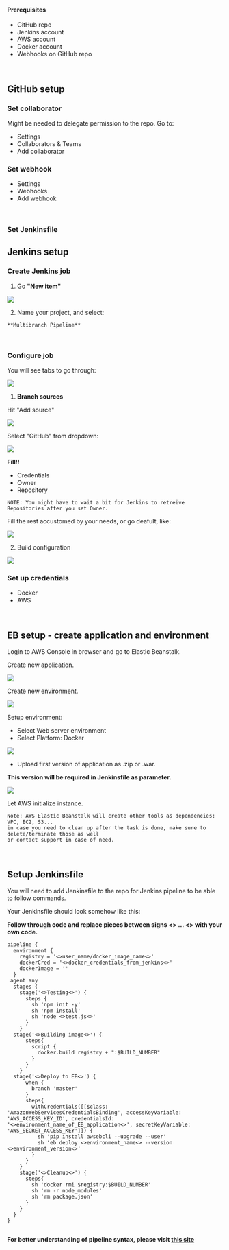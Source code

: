 
#### Prerequisites

  - GitHub repo
  - Jenkins account
  - AWS account
  - Docker account
  - Webhooks on GitHub repo

<br>

## GitHub setup

### Set collaborator

Might be needed to delegate permission to the repo. Go to:

   - Settings 
   - Collaborators & Teams
   - Add collaborator

### Set webhook

   - Settings 
   - Webhooks
   - Add webhook

<br>

### Set Jenkinsfile


## Jenkins setup

### Create Jenkins job

1. Go **"New item"**

<img src="assets/create_jenkins.png">


2. Name your project, and select:

```
**Multibranch Pipeline**
```

<br>

### Configure job

You will see tabs to go through:

<img src="assets/configure_pipeline.png">


1. **Branch sources**

Hit "Add source"

<img src="assets/conf_pipeline_branch.png">


Select "GitHub" from dropdown:

<img src="assets/conf_pipeline_branch2.png">

**Fill!!**

 - Credentials
 - Owner
 - Repository

```
NOTE: You might have to wait a bit for Jenkins to retreive Repositories after you set Owner.
```

Fill the rest accustomed by your needs, or go deafult, like:

<img src="assets/conf_pipeline_branch3.png">

<br>

2. Build configuration

<img src="assets/build_config.png">

<br>

### Set up credentials

  - Docker
  - AWS
    
<br>

## EB setup - create application and environment

Login to AWS Console in browser and go to Elastic Beanstalk.

Create new application.

<img src="assets/eb-create-app.png">

<br>

Create new environment.

<img src="assets/eb-create-env.png">

<br>

Setup environment:

 - Select Web server environment
 - Select Platform: Docker
 
 <img src="assets/eb-env-conf.png">
 
 - Upload first version of application as .zip or .war. 
 
 **This version will be required in Jenkinsfile as parameter.**
 
 <img src="assets/eb-env-conf2.png">
 
 Let AWS initialize instance.
 
 ```
 Note: AWS Elastic Beanstalk will create other tools as dependencies: VPC, EC2, S3... 
 in case you need to clean up after the task is done, make sure to delete/terminate those as well 
 or contact support in case of need.
```

<br>

## Setup Jenkinsfile

You will need to add Jenkinsfile to the repo for Jenkins pipeline to be able to follow commands.

Your Jenkinsfile should look somehow like this:

**Follow through code and replace pieces between signs <> ... <> with your own code.**

```
pipeline {
  environment {
    registry = '<>user_name/docker_image_name<>'
    dockerCred = '<>docker_credentials_from_jenkins<>'
    dockerImage = ''
  }  
 agent any
  stages {
    stage('<>Testing<>') {
      steps {
        sh 'npm init -y'
        sh 'npm install'  
        sh 'node <>test.js<>'
      }
    }
  stage('<>Building image<>') {
      steps{
        script {
          docker.build registry + ":$BUILD_NUMBER"
        }
      }
    } 
  stage('<>Deploy to EB<>') {
      when {
        branch 'master'
      }
      steps{
        withCredentials([[$class: 'AmazonWebServicesCredentialsBinding', accessKeyVariable: 'AWS_ACCESS_KEY_ID', credentialsId: '<>environment_name_of_EB_application<>', secretKeyVariable: 'AWS_SECRET_ACCESS_KEY']]) {
          sh 'pip install awsebcli --upgrade --user'
          sh 'eb deploy <>environment_name<> --version <>environment_version<>'
        }
      }
    }
    stage('<>Cleanup<>') {
      steps{
        sh 'docker rmi $registry:$BUILD_NUMBER'
        sh 'rm -r node_modules'
        sh 'rm package.json'
      }
    }
  }
}
  
```

**For better understanding of pipeline syntax, please visit [this site](https://jenkins.io/doc/book/pipeline/syntax/)**
